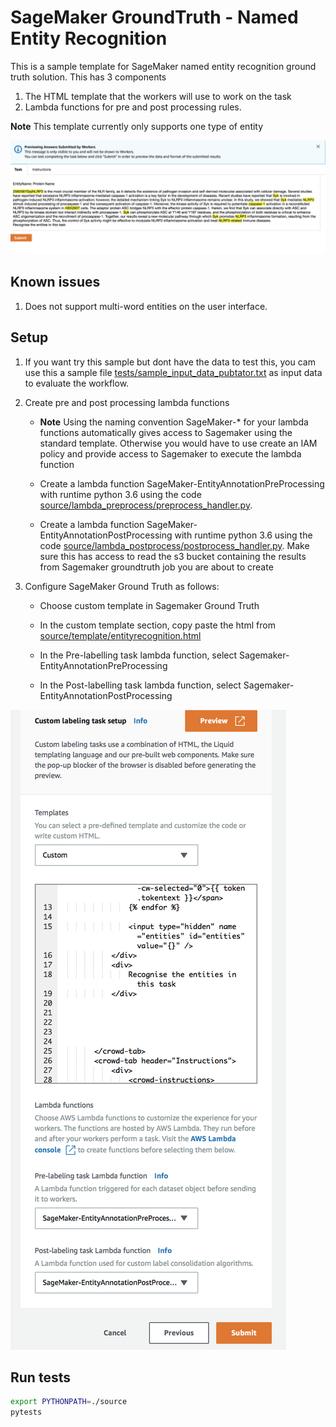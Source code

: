 # SageMaker GroundTruth  - Named Entity Recognition
This is a sample template for SageMaker named entity recognition ground truth solution. 
This has 3 components
1. The HTML template that the workers will use to work on the task
1. Lambda functions for pre and post processing rules.

**Note** This template currently only supports one type of entity

![Preview](docs/preview.png)


## Known issues
1. Does not support multi-word entities on the user interface. 


## Setup
1. If you want try this sample but dont have the data to test this, you cam use this a sample file [tests/sample_input_data_pubtator.txt](tests/sample_input_data_pubtator.txt) as input data to evaluate the workflow.

1. Create pre and post processing lambda functions
    - **Note** Using the naming convention SageMaker-* for your lambda functions automatically gives access to Sagemaker using the standard template. Otherwise you would have to use create an IAM policy and provide access to Sagemaker to execute the lambda function
   
    - Create a lambda function SageMaker-EntityAnnotationPreProcessing with runtime python 3.6 using the code [source/lambda_preprocess/preprocess_handler.py](source/lambda_preprocess/preprocess_handler.py). 
   
    - Create a lambda function SageMaker-EntityAnnotationPostProcessing with runtime python 3.6 using the code [source/lambda_postprocess/postprocess_handler.py](source/lambda_postprocess/postprocess_handler.py). Make sure this has access to read the s3 bucket containing the results from Sagemaker groundtruth job you are about to create

1. Configure SageMaker Ground Truth as follows:
  
   - Choose custom template in Sagemaker Ground Truth
  
   - In the custom template section, copy paste the html from [source/template/entityrecognition.html](source/template/entityrecognition.html)
   
   - In the Pre-labelling task lambda function, select Sagemaker-EntityAnnotationPreProcessing
   
   - In the Post-labelling task lambda function, select Sagemaker-EntityAnnotationPostProcessing

![setup](docs/setup_custom_template.png)

 

## Run tests

```bash
export PYTHONPATH=./source
pytests
```
